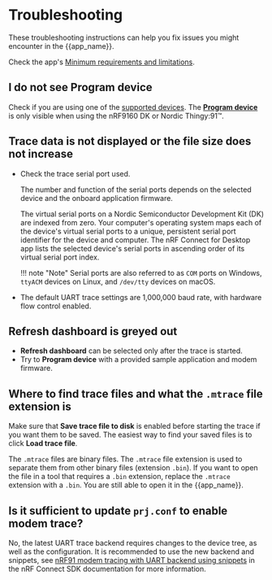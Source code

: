 # Troubleshooting

These troubleshooting instructions can help you fix issues you might encounter in the {{app_name}}.

Check the app's [Minimum requirements and limitations](./requirements.md).

## I do not see **Program device**

Check if you are using one of the [supported devices](requirements.md).
The [**Program device**](overview.md#program-device) is only visible when using the nRF9160 DK or Nordic Thingy:91™.

## Trace data is not displayed or the file size does not increase
  - Check the trace serial port used.

     The number and function of the serial ports depends on the selected device and the onboard application firmware.

     The virtual serial ports on a Nordic Semiconductor Development Kit (DK) are indexed from zero. Your computer's operating system maps each of the device's virtual serial ports to a unique, persistent serial port identifier for the device and computer. The nRF Connect for Desktop app lists the selected device's serial ports in ascending order of its virtual serial port index.

    !!! note "Note"
         Serial ports are also referred to as `COM` ports on Windows, `ttyACM` devices on Linux, and `/dev/tty` devices on macOS.

  - The default UART trace settings are 1,000,000 baud rate, with hardware flow control enabled.

## Refresh dashboard is greyed out
  - **Refresh dashboard** can be selected only after the trace is started.
  - Try to **Program device** with a provided sample application and modem firmware.

## Where to find trace files and what the `.mtrace` file extension is

Make sure that **Save trace file to disk** is enabled before starting the trace if you want them to be saved. The easiest way to find your saved files is to click **Load trace file**.

The `.mtrace` files are binary files. The `.mtrace` file extension is used to separate them from other binary files (extension `.bin`). If you want to open the file in a tool that requires a `.bin` extension, replace the `.mtrace` extension with a `.bin`. You are still able to open it in the {{app_name}}.

## Is it sufficient to update `prj.conf` to enable modem trace?

No, the latest UART trace backend requires changes to the device tree, as well as the configuration. It is recommended to use the new backend and snippets, see [nRF91 modem tracing with UART backend using snippets](https://docs.nordicsemi.com/bundle/ncs-latest/page/nrf/device_guides/working_with_nrf/nrf91/nrf9160.html#nrf91_modem_tracing_with_uart_backend_using_snippets) in the nRF Connect SDK documentation for more information.